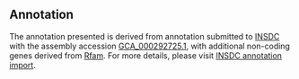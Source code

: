 

Annotation
----------

The annotation presented is derived from annotation submitted to
[INSDC](http://www.insdc.org) with the assembly accession
[GCA\_000292725.1](http://www.ebi.ac.uk/ena/data/view/GCA_000292725.1),
with additional non-coding genes derived from
[Rfam](http://rfam.xfam.org/). For more details, please visit [INSDC
annotation
import](http://ensemblgenomes.org/info/data/insdc_annotation).
